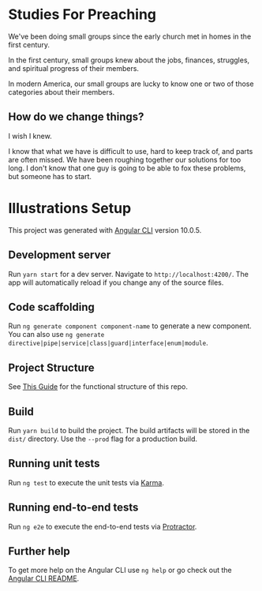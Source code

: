 # Studies For Preaching
We've been doing small groups since the early church met in homes in the first century.

In the first century, small groups knew about the jobs, finances, struggles, and spiritual progress of their members.

In modern America, our small groups are lucky to know one or two of those categories about their members.

## How do we change things?
I wish I knew.

I know that what we have is difficult to use, hard to keep track of, and parts are often missed. We have been roughing together our solutions for too long. I don't know that one guy is going to be able to fox these problems, but someone has to start.


# Illustrations Setup

This project was generated with [Angular CLI](https://github.com/angular/angular-cli) version 10.0.5.

## Development server

Run `yarn start` for a dev server. Navigate to `http://localhost:4200/`. The app will automatically reload if you change any of the source files.

## Code scaffolding

Run `ng generate component component-name` to generate a new component. You can also use `ng generate directive|pipe|service|class|guard|interface|enum|module`.

## Project Structure
See [This Guide](https://itnext.io/choosing-the-right-file-structure-for-angular-in-2020-and-beyond-a53a71f7eb05) for the functional structure of this repo.

## Build

Run `yarn build` to build the project. The build artifacts will be stored in the `dist/` directory. Use the `--prod` flag for a production build.

## Running unit tests

Run `ng test` to execute the unit tests via [Karma](https://karma-runner.github.io).

## Running end-to-end tests

Run `ng e2e` to execute the end-to-end tests via [Protractor](http://www.protractortest.org/).

## Further help

To get more help on the Angular CLI use `ng help` or go check out the [Angular CLI README](https://github.com/angular/angular-cli/blob/master/README.md).
